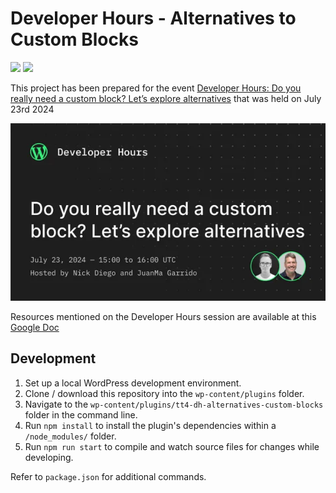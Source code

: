 # Developer Hours - Alternatives to Custom Blocks

[![](https://img.shields.io/badge/playground-live%20preview-blue?logo=wordpress)](https://playground.wordpress.net/?blueprint-url=https://raw.githubusercontent.com/wordpress-juanmaguitar/tt4-dh-alternatives-custom-blocks/main/_playground/blueprint.json)  [![](https://img.shields.io/badge/excalidraw-project%20diagram-c2255c?logo=excalidraw)](https://excalidraw.com/#json=y9RBqmnhfoXmzAl86959e,i9p4lE9mZT302S9AdV-3Fg) 

This project has been prepared for the event [Developer Hours: Do you really need a custom block? Let’s explore alternatives](https://www.meetup.com/es-ES/learn-wordpress-online-workshops/events/301860423/?notificationId=1397062753762701312) that was held on July 23rd 2024

![Developer Hours cover](./assets/developer-hours-cover.png)

Resources mentioned on the Developer Hours session are available at this [Google Doc](https://docs.google.com/document/d/1myYoEehSPS6rhFMzpEq4h_v3z5Z4TTA_C1rJDG0Mk0U/edit)

## Development

1. Set up a local WordPress development environment.
2. Clone / download this repository into the `wp-content/plugins` folder.
3. Navigate to the `wp-content/plugins/tt4-dh-alternatives-custom-blocks` folder in the command line.
4. Run `npm install` to install the plugin's dependencies within a `/node_modules/` folder.
5. Run `npm run start` to compile and watch source files for changes while developing.

Refer to `package.json` for additional commands.